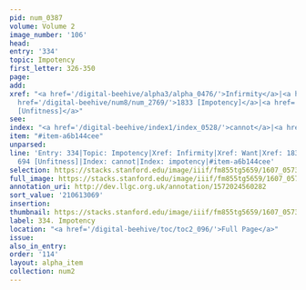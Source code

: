 ```yaml
---
pid: num_0387
volume: Volume 2
image_number: '106'
head:
entry: '334'
topic: Impotency
first_letter: 326-350
page:
add:
xref: "<a href='/digital-beehive/alpha3/alpha_0476/'>Infirmity</a>|<a href='/digital-beehive/alpha5/alpha_1023/'>Want</a>|<a
  href='/digital-beehive/num8/num_2769/'>1833 [Impotency]</a>|<a href='/digital-beehive/num3/num_0997/'>694
  [Unfitness]</a>"
see:
index: "<a href='/digital-beehive/index1/index_0528/'>cannot</a>|<a href='/digital-beehive/index3/index_1976/'>impotency</a>"
item: "#item-a6b144cee"
unparsed:
line: 'Entry: 334|Topic: Impotency|Xref: Infirmity|Xref: Want|Xref: 1833 [Impotency]|Xref:
  694 [Unfitness]|Index: cannot|Index: impotency|#item-a6b144cee'
selection: https://stacks.stanford.edu/image/iiif/fm855tg5659/1607_0573/795,3069,2977,601/full/0/default.jpg
full_image: https://stacks.stanford.edu/image/iiif/fm855tg5659/1607_0573/full/full/0/default.jpg
annotation_uri: http://dev.llgc.org.uk/annotation/1572024560282
sort_value: '210613069'
insertion:
thumbnail: https://stacks.stanford.edu/image/iiif/fm855tg5659/1607_0573/795,3069,600,180/250,/0/default.jpg
label: 334. Impotency
location: "<a href='/digital-beehive/toc/toc2_096/'>Full Page</a>"
issue:
also_in_entry:
order: '114'
layout: alpha_item
collection: num2
---
```

